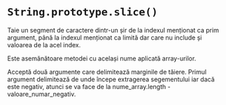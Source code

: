 # `String.prototype.slice()`

Taie un segment de caractere dintr-un șir de la indexul menționat ca prim argument, până la indexul menționat ca limită dar care nu include și valoarea de la acel index.

Este asemănătoare metodei cu același nume aplicată array-urilor.

Acceptă două argumente care delimitează marginile de tăiere. Primul argument delimitează de unde începe extragerea segementului iar dacă este negativ, atunci se va face de la nume_array.length - valoare_numar_negativ.
